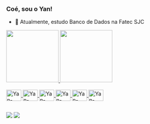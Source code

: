 ### Coé, sou o Yan!

-  📖 Atualmente, estudo Banco de Dados na Fatec SJC

<div>
  <a href="https://github.com/YanYamim">
  <img height= "140em" src="https://github-readme-stats.vercel.app/api?username=YanYamim&show_icons=true&theme=dark&include_all_commits=true&count_private=true"/>
  <img height= "140em" src="https://github-readme-stats.vercel.app/api/top-langs/?username=YanYamim&layout=compact&langs_count=168theme=dark"/>
</div>
<div style="display: inline_block"><br>
  <img align= "center" alt="Yan-Html" height="30" width="40" src="https://cdn.jsdelivr.net/gh/devicons/devicon@latest/icons/html5/html5-original.svg">
  <img align= "center" alt="Yan-Css" height="30" width="40" src="https://cdn.jsdelivr.net/gh/devicons/devicon@latest/icons/css3/css3-original.svg">
  <img align= "center" alt="Yan-Css" height="30" width="40" src="https://cdn.jsdelivr.net/gh/devicons/devicon@latest/icons/javascript/javascript-original.svg">
  <img align= "center" alt="Yan-Css" height="30" width="40" src="https://cdn.jsdelivr.net/gh/devicons/devicon@latest/icons/java/java-original.svg">
  <img align= "center" alt="Yan-Css" height="30" width="40" src="https://cdn.jsdelivr.net/gh/devicons/devicon@latest/icons/mysql/mysql-original.svg">
  <img align= "center" alt="Yan-Css" height="30" width="40" src="https://cdn.jsdelivr.net/gh/devicons/devicon@latest/icons/python/python-original.svg">
</div>

##

<div>
  <a href="https://mail.google.com/mail/u/0/?tab=rm&ogbl#inbox" target="_blank"><img src="https://img.shields.io/badge/Gmail-D14836?style=for-the-badge&logo=gmail&logoColor=white" target="_blank"></a>
  <a href="https://www.linkedin.com/in/yan-yamim-185220278/" target="_blank"><img src="https://img.shields.io/badge/LinkedIn-0077B5?style=for-the-badge&logo=linkedin&logoColor=white" target="_blank"></a>
</div>
